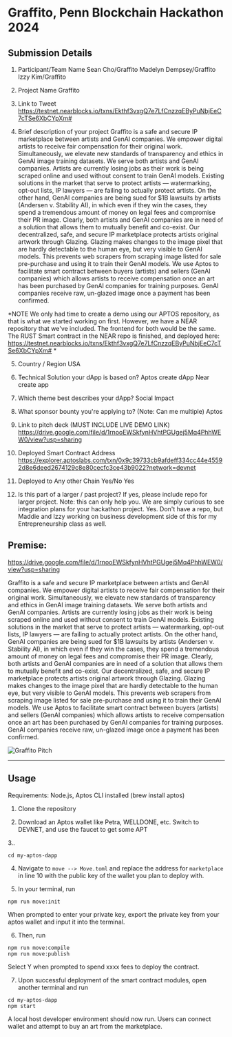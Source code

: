 # Graffito, Penn Blockchain Hackathon 2024

## Submission Details
1. Participant/Team Name
Sean Cho/Graffito
Madelyn Dempsey/Graffito
Izzy Kim/Graffito

3. Project Name
Graffito

3. Link to Tweet
   https://testnet.nearblocks.io/txns/Ekthf3vxgQ7e7LfCnzzqEByPuNbjEeC7cTSe6XbCYpXm#

4. Brief description of your project
Graffito is a safe and secure IP marketplace between artists and GenAI companies. We empower digital artists to receive fair compensation for their original work. Simultaneously, we elevate new standards of transparency and ethics in GenAI image training datasets. We serve both artists and GenAI companies. Artists are currently losing jobs as their work is being scraped online and used without consent to train GenAI models. Existing solutions in the market that serve to protect artists — watermarking, opt-out lists, IP lawyers — are failing to actually protect artists. On the other hand, GenAI companies are being sued for $1B lawsuits by artists (Andersen v. Stability AI), in which even if they win the cases, they spend a tremendous amount of money on legal fees and compromise their PR image. Clearly, both artists and GenAI companies are in need of a solution that allows them to mutually benefit and co-exist. Our decentralized, safe, and secure IP marketplace protects artists original artwork through Glazing. Glazing makes changes to the image pixel that are hardly detectable to the human eye, but very visible to GenAI models. This prevents web scrapers from scraping image listed for sale pre-purchase and using it to train their GenAI models. We use Aptos to facilitate smart contract between buyers (artists) and sellers (GenAI companies) which allows artists to receive compensation once an art has been purchased by GenAI companies for training purposes. GenAI companies receive raw, un-glazed image once a payment has been confirmed.

*NOTE We only had time to create a demo using our APTOS repository, as that is what we started working on first. However, we have a NEAR repository that we've included. The frontend for both would be the same. The RUST Smart contract in the NEAR repo is finished, and deployed here:
https://testnet.nearblocks.io/txns/Ekthf3vxgQ7e7LfCnzzqEByPuNbjEeC7cTSe6XbCYpXm# *


5. Country / Region
USA

6. Technical Solution your dApp is based on?
Aptos create dApp
Near create app

8. Which theme best describes your dApp?
Social Impact

9. What sponsor bounty you're applying to? (Note: Can me multiple)
Aptos

10. Link to pitch deck (MUST INCLUDE LIVE DEMO LINK)
https://drive.google.com/file/d/1rnooEWSkfynHVhtPGUgej5Mq4PhhWEW0/view?usp=sharing

11. Deployed Smart Contract Address
    https://explorer.aptoslabs.com/txn/0x9c39733cb9afdeff334cc44e45592d8e6deed2674129c8e80cecfc3ce43b9022?network=devnet

12. Deployed to Any other Chain Yes/No
    Yes

14. Is this part of a larger / past project? If yes, please include repo for larger project. Note: this can only help you. We are simply curious to see integration plans for your hackathon project.
Yes. Don't have a repo, but Maddie and Izzy working on business development side of this for my Entrepreneurship class as well.

## Premise: 

https://drive.google.com/file/d/1rnooEWSkfynHVhtPGUgej5Mq4PhhWEW0/view?usp=sharing

Graffito is a safe and secure IP marketplace between artists and GenAI companies. We empower digital artists to receive fair compensation for their original work. Simultaneously, we elevate new standards of transparency and ethics in GenAI image training datasets. We serve both artists and GenAI companies. Artists are currently losing jobs as their work is being scraped online and used without consent to train GenAI models. Existing solutions in the market that serve to protect artists — watermarking, opt-out lists, IP lawyers — are failing to actually protect artists. On the other hand, GenAI companies are being sued for $1B lawsuits by artists (Andersen v. Stability AI), in which even if they win the cases, they spend a tremendous amount of money on legal fees and compromise their PR image. Clearly, both artists and GenAI companies are in need of a solution that allows them to mutually benefit and co-exist. Our decentralized, safe, and secure IP marketplace protects artists original artwork through Glazing. Glazing makes changes to the image pixel that are hardly detectable to the human eye, but very visible to GenAI models. This prevents web scrapers from scraping image listed for sale pre-purchase and using it to train their GenAI models. We use Aptos to facilitate smart contract between buyers (artists) and sellers (GenAI companies) which allows artists to receive compensation once an art has been purchased by GenAI companies for training purposes. GenAI companies receive raw, un-glazed image once a payment has been confirmed.

![Graffito Pitch](https://copper-dirty-goose-489.mypinata.cloud/ipfs/QmZ39iju8VNBf4C9JdcnvFVDrt6njVX86735bDT9ism2pG)

---

## Usage
Requirements: Node.js, Aptos CLI installed (brew install aptos)

1. Clone the repository

2. Download an Aptos wallet like Petra, WELLDONE, etc. Switch to DEVNET, and use the faucet to get some APT

3..
```
cd my-aptos-dapp
```

4. Navigate to ``move --> Move.toml`` and replace the address for ``marketplace`` in line 10 with the public key of the wallet you plan to deploy with.

5. In your terminal, run 
```
npm run move:init
```
When prompted to enter your private key, export the private key from your aptos wallet and input it into the terminal.

6. Then, run 
```
npm run move:compile
npm run move:publish
```
Select Y when prompted to spend xxxx fees to deploy the contract.

7. Upon successful deployment of the smart contract modules, open another terminal and run
```
cd my-aptos-dapp
npm start
```
A local host developer environment should now run. Users can connect wallet and attempt to buy an art from the marketplace. 
